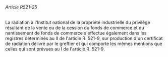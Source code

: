 ###### Article R521-25

La radiation à l'Institut national de la propriété industrielle du privilège résultant de la vente ou de la cession du fonds de commerce et du nantissement de fonds de commerce s'effectue également dans les registres déterminés au II de l'article R. 521-9, sur production d'un certificat de radiation délivré par le greffier et qui comporte les mêmes mentions que celles qui sont prévues au I de l'article R. 521-9.

